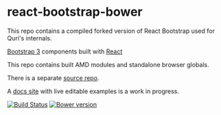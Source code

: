 # react-bootstrap-bower

This repo contains a compiled forked version of React Bootstrap used for Quri's internals.

[Bootstrap 3](http://getbootstrap.com) components built with [React](http://facebook.github.io/react/)

This repo contains built AMD modules and standalone browser globals.

There is a separate [source repo](https://github.com/stevoland/react-bootstrap).

A [docs site](http://react-bootstrap.github.io) with live editable examples is a work in progress.


[![Build Status](https://travis-ci.org/stevoland/react-bootstrap.png)](https://travis-ci.org/stevoland/react-bootstrap) [![Bower version](https://badge.fury.io/bo/react-bootstrap.png)](http://badge.fury.io/bo/react-bootstrap)